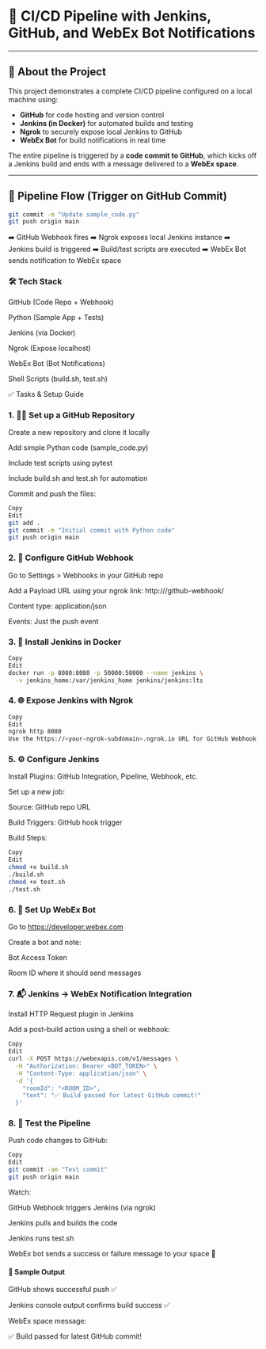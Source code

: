 # 🔁 CI/CD Pipeline with Jenkins, GitHub, and WebEx Bot Notifications

---

## 📘 About the Project

This project demonstrates a complete CI/CD pipeline configured on a local machine using:
- **GitHub** for code hosting and version control  
- **Jenkins (in Docker)** for automated builds and testing  
- **Ngrok** to securely expose local Jenkins to GitHub  
- **WebEx Bot** for build notifications in real time  

The entire pipeline is triggered by a **code commit to GitHub**, which kicks off a Jenkins build and ends with a message delivered to a **WebEx space**.

---

## 🔗 Pipeline Flow (Trigger on GitHub Commit)

```bash
git commit -m "Update sample_code.py"
git push origin main
```
➡️ GitHub Webhook fires
➡️ Ngrok exposes local Jenkins instance
➡️ Jenkins build is triggered
➡️ Build/test scripts are executed
➡️ WebEx Bot sends notification to WebEx space

### 🛠️ Tech Stack
GitHub (Code Repo + Webhook)

Python (Sample App + Tests)

Jenkins (via Docker)

Ngrok (Expose localhost)

WebEx Bot (Bot Notifications)

Shell Scripts (build.sh, test.sh)

✅ Tasks & Setup Guide
### 1. 🧑‍💻 Set up a GitHub Repository
Create a new repository and clone it locally

Add simple Python code (sample_code.py)

Include test scripts using pytest

Include build.sh and test.sh for automation

Commit and push the files:

``` bash
Copy
Edit
git add .
git commit -m "Initial commit with Python code"
git push origin main

```

### 2. 🔔 Configure GitHub Webhook
Go to Settings > Webhooks in your GitHub repo

Add a Payload URL using your ngrok link:
http://<ngrok-url>/github-webhook/

Content type: application/json

Events: Just the push event

### 3. 🐳 Install Jenkins in Docker
``` bash
Copy
Edit
docker run -p 8080:8080 -p 50000:50000 --name jenkins \
  -v jenkins_home:/var/jenkins_home jenkins/jenkins:lts

```

### 4. 🌐 Expose Jenkins with Ngrok
``` bash
Copy
Edit
ngrok http 8080
Use the https://<your-ngrok-subdomain>.ngrok.io URL for GitHub Webhook

```

### 5. ⚙️ Configure Jenkins
Install Plugins: GitHub Integration, Pipeline, Webhook, etc.

Set up a new job:

Source: GitHub repo URL

Build Triggers: GitHub hook trigger

Build Steps:

``` bash
Copy
Edit
chmod +x build.sh
./build.sh
chmod +x test.sh
./test.sh

```

### 6. 🤖 Set Up WebEx Bot
Go to https://developer.webex.com

Create a bot and note:

Bot Access Token

Room ID where it should send messages

### 7. 📬 Jenkins → WebEx Notification Integration
Install HTTP Request plugin in Jenkins

Add a post-build action using a shell or webhook:

``` bash
Copy
Edit
curl -X POST https://webexapis.com/v1/messages \
  -H "Authorization: Bearer <BOT_TOKEN>" \
  -H "Content-Type: application/json" \
  -d '{
    "roomId": "<ROOM_ID>",
    "text": "✅ Build passed for latest GitHub commit!"
  }'

```

### 8. 🧪 Test the Pipeline
Push code changes to GitHub:

``` bash
Copy
Edit
git commit -am "Test commit"
git push origin main

```

Watch:

GitHub Webhook triggers Jenkins (via ngrok)

Jenkins pulls and builds the code

Jenkins runs test.sh

WebEx bot sends a success or failure message to your space 🎉

#### 🧪 Sample Output
GitHub shows successful push ✅

Jenkins console output confirms build success ✅

WebEx space message:

✅ Build passed for latest GitHub commit!
